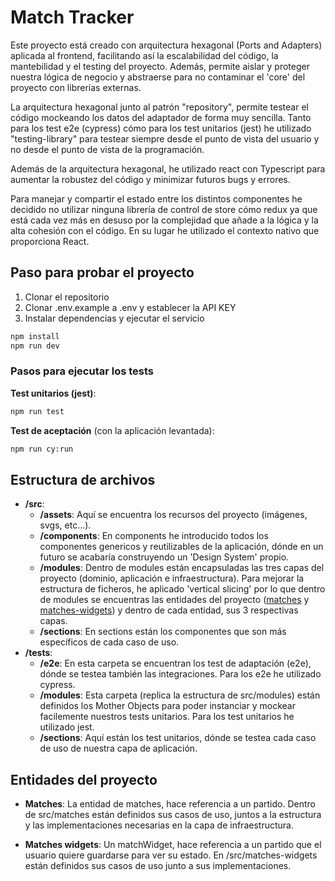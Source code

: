 # Match Tracker

Este proyecto está creado con arquitectura hexagonal (Ports and Adapters) aplicada al frontend, facilitando así la escalabilidad del código, la mantebilidad y el testing del proyecto. Además, permite aislar y proteger nuestra lógica de negocio y abstraerse para no contaminar el 'core' del proyecto con librerías externas.

La arquitectura hexagonal junto al patrón "repository", permite testear el código mockeando los datos del adaptador de forma muy sencilla. Tanto para los test e2e (cypress) cómo para los test unitarios (jest) he utilizado "testing-library" para testear siempre desde el punto de vista del usuario y no desde el punto de vista de la programación.

Además de la arquitectura hexagonal, he utilizado react con Typescript para aumentar la robustez del código y minimizar futuros bugs y errores.

Para manejar y compartir el estado entre los distintos componentes he decidido no utilizar ninguna librería de control de store cómo redux ya que está cada vez más en desuso por la complejidad que añade a la lógica y la alta cohesión con el código. En su lugar he utilizado el contexto nativo que proporciona React.

## Paso para probar el proyecto

1. Clonar el repositorio
2. Clonar .env.example a .env y establecer la API KEY
3. Instalar dependencias y ejecutar el servicio

```bash
npm install
npm run dev
```

### Pasos para ejecutar los tests

**Test unitarios (jest)**:

```bash
npm run test
```

**Test de aceptación** (con la aplicación levantada):

```bash
npm run cy:run
```

## Estructura de archivos

- **/src**:
  - **/assets**: Aquí se encuentra los recursos del proyecto (imágenes, svgs, etc...).
  - **/components**: En components he introducido todos los componentes genericos y reutilizables de la aplicación, dónde en un futuro se acabaría construyendo un 'Design System' propio.
  - **/modules**: Dentro de modules están encapsuladas las tres capas del proyecto (dominio, aplicación e infraestructura). Para mejorar la estructura de ficheros, he aplicado 'vertical slicing' por lo que dentro de modules se encuentras las entidades del proyecto ([matches](#entidades-del-proyecto) y [matches-widgets](#entidades-del-proyecto)) y dentro de cada entidad, sus 3 respectivas capas.
  - **/sections**: En sections están los componentes que son más específicos de cada caso de uso.
- **/tests**:
  - **/e2e**: En esta carpeta se encuentran los test de adaptación (e2e), dónde se testea también las integraciones. Para los e2e he utilizado cypress.
  - **/modules**: Esta carpeta (replica la estructura de src/modules) están definidos los Mother Objects para poder instanciar y mockear facilemente nuestros tests unitarios. Para los test unitarios he utilizado jest.
  - **/sections**: Aquí están los test unitarios, dónde se testea cada caso de uso de nuestra capa de aplicación.

## Entidades del proyecto

- **Matches**: La entidad de matches, hace referencia a un partido. Dentro de src/matches están definidos sus casos de uso, juntos a la estructura y las implementaciones necesarias en la capa de infraestructura.

- **Matches widgets**: Un matchWidget, hace referencia a un partido que el usuario quiere guardarse para ver su estado. En /src/matches-widgets están definidos sus casos de uso junto a sus implementaciones.